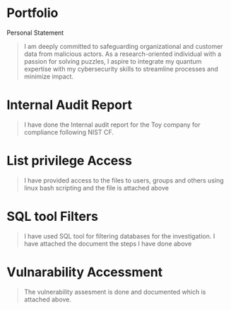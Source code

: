 # Portfolio
<h> Personal Statement </h>
> I am deeply committed to safeguarding organizational and customer data from malicious actors. As a research-oriented individual with a passion for solving puzzles, I aspire to integrate my quantum expertise with my cybersecurity skills to streamline processes and minimize impact.
<h1>Internal Audit Report</h1>

>I have done the Internal audit report for the Toy company for compliance following NIST CF.

<h1>List privilege Access</h1>

>I have provided access to the files to users, groups and others using linux bash scripting and the file is attached above

<h1>SQL tool Filters</h1>

>I have used SQL tool for filtering databases for the investigation. I have attached the document the steps I have done above

<h1>Vulnarability Accessment</h1>

> The vulnerability assesment is done and documented which is attached above.
